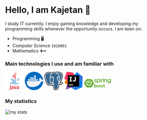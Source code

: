# Hello, I am Kajetan :wave:

I study IT currently. I enjoy gaining knowledge and developing my programming skills whenever the opportunity occurs. I am keen on:
- Programming 🖥️
- Computer Science `1010001`
- Mathematics ➕➖

### Main technologies I use and am familiar with
 
 ![java](https://github.com/Ka3wo123/Ka3wo123/blob/main/java_60x60.png) 
 ![docker](https://github.com/Ka3wo123/Ka3wo123/blob/main/docker_60x60.png) 
 ![postgresql](https://github.com/Ka3wo123/Ka3wo123/blob/main/Postgresql_elephant.svg_60x60.png)
 ![intelij](https://github.com/Ka3wo123/Ka3wo123/blob/main/IntelliJ_IDEA_Icon.svg_60x60.png)
 ![spring-boot](https://github.com/Ka3wo123/Ka3wo123/blob/main/spring_boot_1_90x45.png)


### My statistics
![my stats](https://github-readme-stats.vercel.app/api?username=Ka3wo123&show_icons=true&theme=tokyonight)
